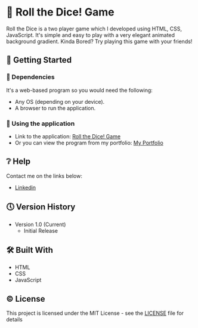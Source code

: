 # 🎲 Roll the Dice! Game

Roll the Dice is a two player game which I developed using HTML, CSS, JavaScript. It's simple and easy to play with a very elegant animated background gradient. Kinda Bored? Try playing this game with your friends!

## 🔧 Getting Started

### 📍 Dependencies

It's a web-based program so you would need the following:

* Any OS (depending on your device).
* A browser to run the application.

### 📍 Using the application

* Link to the application: [Roll the Dice! Game](https://gallant-almeida-8e8fcf.netlify.app/)
* Or you can view the program from my portfolio: [My Portfolio](https://saimcode.github.io/myportfolio/)

## ❔ Help

Contact me on the links below:
* [Linkedin](https://www.linkedin.com/in/saim-qureshi-703060234?original_referer=https%3A%2F%2Fsaimcode.github.io%2F)

## 🕔 Version History

* Version 1.0 (Current)
    * Initial Release

## 🛠 Built With

* HTML
* CSS
* JavaScript

## ©️ License

This project is licensed under the MIT License - see the [LICENSE](LICENSE) file for details

